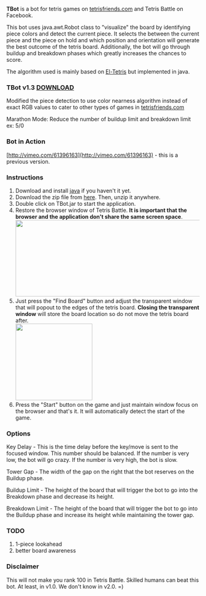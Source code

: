 **TBot** is a bot for tetris games on [tetrisfriends.com](http://www.tetrisfriends.com) and Tetris Battle on Facebook.

This bot uses java.awt.Robot class to "visualize" the board by identifying piece colors and detect the current piece. It selects the between the current piece and the piece on hold and which position and orientation will generate the best outcome of the tetris board. Additionally, the bot will go through buildup and breakdown phases which greatly increases the chances to score.

The algorithm used is mainly based on [El-Tetris](http://ielashi.com/el-tetris-an-improvement-on-pierre-dellacheries-algorithm/) but implemented in java.

### TBot v1.3 [DOWNLOAD](https://drive.google.com/folderview?id=0BwaWDMD7MRkxRXJOc3MyYzF0U2M&usp=sharing) ###
Modified the piece detection to use color nearness algorithm instead of exact RGB values to cater to other types of games in [tetrisfriends.com](http://www.tetrisfriends.com)

Marathon Mode: Reduce the number of buildup limit and breakdown limit ex: 5/0

### Bot in Action ###

[http://vimeo.com/61396163](http://vimeo.com/61396163) - this is a previous version.


### Instructions ###

  1. Download and install [java](http://www.java.com/en/download/index.jsp) if you haven't it yet.
  1. Download the zip file from [here](https://drive.google.com/folderview?id=0BwaWDMD7MRkxRXJOc3MyYzF0U2M&usp=sharing). Then, unzip it anywhere.
  1. Double click on TBot.jar to start the application.
  1. Restore the browser window of Tetris Battle. **It is important that the browser and the application don't share the same screen space**. <br /><img width='500' height='200' src='http://tetris-battle-bot.googlecode.com/svn/trunk/TBot2.0/screen%20space.PNG'></img>
  1. Just press the "Find Board" button and adjust the transparent window that will popout to the edges of the tetris board. **Closing the transparent window** will store the board location so do not move the tetris board after. <br /><img src='http://tetris-battle-bot.googlecode.com/svn/trunk/TBot2.0/find%20board.PNG' height='200'></img>
  1. Press the "Start" button on the game and just maintain window focus on the browser and that's it. It will automatically detect the start of the game.


### Options ###

Key Delay - This is the time delay before the key/move is sent to the focused window.
This number should be balanced. If the number is very low, the bot will go crazy. If the number is very high, the bot is slow.

Tower Gap - The width of the gap on the right that the bot reserves on the Buildup phase.

Buildup Limit - The height of the board that will trigger the bot to go into the Breakdown phase and decrease its height.

Breakdown Limit - The height of the board that will trigger the bot to go into the Buildup phase and increase its height while maintaining the tower gap.


### TODO ###

  1. 1-piece lookahead
  1. better board awareness


### Disclaimer ###

This will not make you rank 100 in Tetris Battle.
Skilled humans can beat this bot.
At least, in v1.0. We don't know in v2.0. =)
